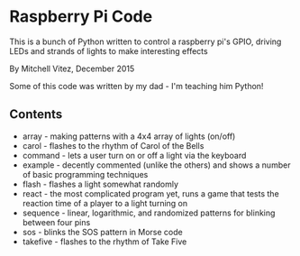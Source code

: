 # Raspberry Pi Code

This is a bunch of Python written to control a raspberry pi's GPIO, driving LEDs and strands of lights to make interesting effects

By Mitchell Vitez, December 2015

Some of this code was written by my dad - I'm teaching him Python!

## Contents

- array - making patterns with a 4x4 array of lights (on/off)
- carol - flashes to the rhythm of Carol of the Bells
- command - lets a user turn on or off a light via the keyboard
- example - decently commented (unlike the others) and shows a number of basic programming techniques
- flash - flashes a light somewhat randomly
- react - the most complicated program yet, runs a game that tests the reaction time of a player to a light turning on
- sequence - linear, logarithmic, and randomized patterns for blinking between four pins
- sos - blinks the SOS pattern in Morse code
- takefive - flashes to the rhythm of Take Five

